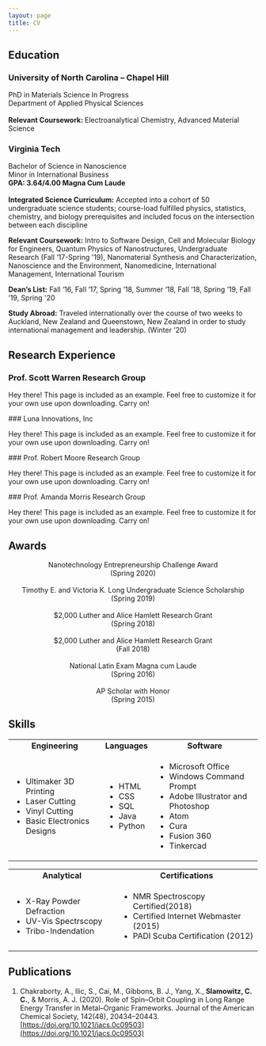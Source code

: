 ```yaml
---
layout: page
title: CV
---
```

## Education
### University of North Carolina – Chapel Hill
<p class="message">
  PhD in Materials Science In Progress<br>
  Department of Applied Physical Sciences<br>
  <br>
  <strong>Relevant Coursework: </strong>Electroanalytical Chemistry, Advanced Material Science 
 </p>
 
### Virginia Tech
 <p class="message">
  Bachelor of Science in Nanoscience<br>
  Minor in International Business<br>
  <strong>GPA: 3.64/4.00         Magna Cum Laude</strong><br>
 
  <br>
  <strong>Integrated Science Curriculum:</strong> Accepted into a cohort of 50 undergraduate science students; course-load fulfilled physics, statistics, chemistry, and biology prerequisites and   included focus on the intersection between each discipline<br>

  <strong>Relevant Coursework:</strong> Intro to Software Design, Cell and Molecular Biology for Engineers, Quantum Physics of Nanostructures, Undergraduate Research (Fall ‘17-Spring '19),   Nanomaterial Synthesis and Characterization, Nanoscience and the Environment, Nanomedicine, International Management, International Tourism<br>

  <strong>Dean’s List:</strong> Fall ‘16, Fall ‘17, Spring ‘18, Summer ‘18, Fall ‘18, Spring ’19, Fall ’19, Spring '20<br>

  <strong>Study Abroad:</strong> Traveled internationally over the course of two weeks to Auckland, New Zealand and Queenstown, New Zealand in order to study international management and           leadership. (Winter ’20)
</p>

## Research Experience
### Prof. Scott Warren Research Group 
<p class="message">
  Hey there! This page is included as an example. Feel free to customize it for your own use upon downloading. Carry on!
</p>
### Luna Innovations, Inc
<p class="message">
  Hey there! This page is included as an example. Feel free to customize it for your own use upon downloading. Carry on!
</p>
### Prof. Robert Moore Research Group 
<p class="message">
  Hey there! This page is included as an example. Feel free to customize it for your own use upon downloading. Carry on!
</p>
### Prof. Amanda Morris Research Group  
<p class="message">
  Hey there! This page is included as an example. Feel free to customize it for your own use upon downloading. Carry on!
</p>

## Awards
<p class="message" style="text-align:center;">
  Nanotechnology Entrepreneurship Challenge Award <br>(Spring 2020)<br>
  <br>
  Timothy E. and Victoria K. Long Undergraduate Science Scholarship <br>(Spring 2019)<br>
  <br>
  $2,000 Luther and Alice Hamlett Research Grant <br>(Spring 2018)<br>
  <br>
  $2,000 Luther and Alice Hamlett Research Grant <br>(Fall 2018)<br>
  <br>
  National Latin Exam Magna cum Laude <br>(Spring 2016)<br>
  <br>
  AP Scholar with Honor <br>(Spring 2015)<br>
</p>

## Skills

<table cellpadding="0" cellspacing="0" border="0">
  <tbody>
    <tr style="text-align:center;font-weight:bold;">
      <td>Engineering</td>
      <td>Languages</td>
      <td>Software</td>
    </tr>
    <tr style="text-align:left;">
      <td>
        <ul>
          <li>Ultimaker 3D Printing</li>
          <li>Laser Cutting</li>
          <li>Vinyl Cutting</li>
          <li>Basic Electronics Designs</li>
        </ul>
      </td>
      <td>
        <ul>
          <li>HTML</li>
          <li>CSS</li>
          <li>SQL</li>
          <li>Java</li>
          <li>Python</li>
        </ul>
      </td>
      <td>
         <ul>
          <li>Microsoft Office</li>
          <li>Windows Command Prompt</li>
          <li>Adobe Illustrator and Photoshop</li>
          <li>Atom</li>
          <li>Cura</li>
          <li>Fusion 360</li>
          <li>Tinkercad</li>
        </ul>
      </td>
    </tr>
  </tbody>
</table>
<table cellpadding="0" cellspacing="0" border="0">
  <tbody>
    <tr style="text-align:center;font-weight:bold;">
      <td>Analytical</td>
      <td>Certifications</td>
    </tr>
    <tr style="text-align:left;">
      <td>
        <ul>
          <li>X-Ray Powder Defraction</li>
          <li>UV-Vis Spectrscopy</li>
          <li>Tribo-Indendation</li>
        </ul>
      </td>
      <td>
        <ul>
          <li>NMR Spectroscopy Certified(2018)</li>
          <li>Certified Internet Webmaster (2015)</li>
          <li>PADI Scuba Certification (2012)</li>
        </ul>
      </td>
    </tr>
  </tbody>
</table>

## Publications

1. Chakraborty, A., Ilic, S., Cai, M., Gibbons, B. J., Yang, X., **Slamowitz, C. C.**, & Morris, A. J. (2020). Role of Spin–Orbit Coupling in Long Range Energy Transfer in Metal–Organic Frameworks. Journal of the American Chemical Society, 142(48), 20434–20443. [https://doi.org/10.1021/jacs.0c09503](https://doi.org/10.1021/jacs.0c09503)
